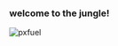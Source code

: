 ### welcome to the jungle!

![pxfuel](https://user-images.githubusercontent.com/130713451/231971203-6821cae8-89ef-475b-b30d-ade744d1b49c.jpg)

